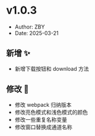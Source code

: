 # v1.0.3

- Author: ZBY
- Date: 2025-03-21

## 新增 ✨

- 新增下载按钮和 download 方法

## 修改 📝

- 修改 webpack 归纳版本
- 修改亮色模式和浅色模式的颜色
- 修改一些重复名称变量
- 修改窗口替换成通道名称
